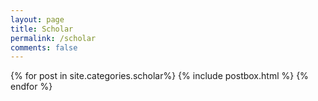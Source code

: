 ```yaml
---
layout: page
title: Scholar
permalink: /scholar
comments: false
---
```

<div class="row listrecent"> 
{% for post in site.categories.scholar%} {% include postbox.html %} {% endfor %}
